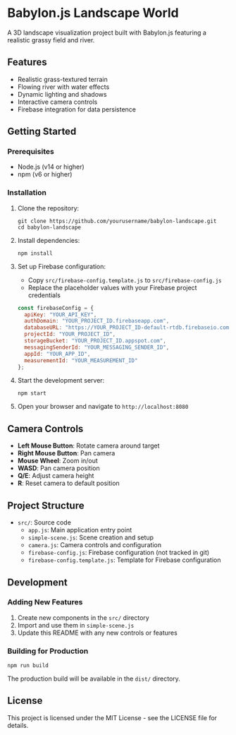# Babylon.js Landscape World

A 3D landscape visualization project built with Babylon.js featuring a realistic grassy field and river.

## Features

- Realistic grass-textured terrain
- Flowing river with water effects
- Dynamic lighting and shadows
- Interactive camera controls
- Firebase integration for data persistence

## Getting Started

### Prerequisites

- Node.js (v14 or higher)
- npm (v6 or higher)

### Installation

1. Clone the repository:
   ```
   git clone https://github.com/yourusername/babylon-landscape.git
   cd babylon-landscape
   ```

2. Install dependencies:
   ```
   npm install
   ```

3. Set up Firebase configuration:
   - Copy `src/firebase-config.template.js` to `src/firebase-config.js`
   - Replace the placeholder values with your Firebase project credentials
   ```javascript
   const firebaseConfig = {
     apiKey: "YOUR_API_KEY",
     authDomain: "YOUR_PROJECT_ID.firebaseapp.com",
     databaseURL: "https://YOUR_PROJECT_ID-default-rtdb.firebaseio.com",
     projectId: "YOUR_PROJECT_ID",
     storageBucket: "YOUR_PROJECT_ID.appspot.com",
     messagingSenderId: "YOUR_MESSAGING_SENDER_ID",
     appId: "YOUR_APP_ID",
     measurementId: "YOUR_MEASUREMENT_ID"
   };
   ```

4. Start the development server:
   ```
   npm start
   ```

5. Open your browser and navigate to `http://localhost:8080`

## Camera Controls

- **Left Mouse Button**: Rotate camera around target
- **Right Mouse Button**: Pan camera
- **Mouse Wheel**: Zoom in/out
- **WASD**: Pan camera position
- **Q/E**: Adjust camera height
- **R**: Reset camera to default position

## Project Structure

- `src/`: Source code
  - `app.js`: Main application entry point
  - `simple-scene.js`: Scene creation and setup
  - `camera.js`: Camera controls and configuration
  - `firebase-config.js`: Firebase configuration (not tracked in git)
  - `firebase-config.template.js`: Template for Firebase configuration

## Development

### Adding New Features

1. Create new components in the `src/` directory
2. Import and use them in `simple-scene.js`
3. Update this README with any new controls or features

### Building for Production

```
npm run build
```

The production build will be available in the `dist/` directory.

## License

This project is licensed under the MIT License - see the LICENSE file for details.
